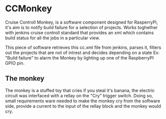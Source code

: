# CCMonkey

Cruise Controll Monkey, is a software component designed for RasperryPi, it's aim is to notify build failure for a selection of projects. Works toghether with jenkins cruise controll standard that provides an xml which contains build status for all the jobs in a particular view.

This piece of software retrieves this cc.xml file from jenkins, parses it, filters out the projects that are not of intrest and decides depending on a state Ex: "Build failure" to alarm the Monkey by lighting up one of the RaspberryPI GPIO pin.  

## The monkey 

The monkey is a stuffed toy that cries if you steal it's banana, the electric circuit was interfaced with a rellay on the "Cry" trigger switch. Doing so, small requirements ware needed to make the monkey cry from the software side, provide a current to the input of the rellay block and the monkey would cry.   


